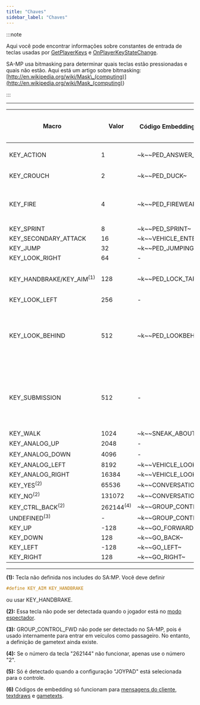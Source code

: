 ```yaml
---
title: "Chaves"
sidebar_label: "Chaves"
---
```


:::note

Aqui você pode encontrar informações sobre constantes de entrada de teclas usadas por [GetPlayerKeys](../functions/GetPlayerKeys) e [OnPlayerKeyStateChange](../callbacks/OnPlayerKeyStateChange).

SA-MP usa bitmasking para determinar quais teclas estão pressionadas e quais não estão. Aqui está um artigo sobre bitmasking: [http://en.wikipedia.org/wiki/Mask\_(computing)](<http://en.wikipedia.org/wiki/Mask_(computing)>)

:::

---

| Macro                    | Valor     | Código Embedding (A pé) <sup>(6)</sup> | Código Embedding (No Veículo) <sup>(6)</sup> | Tecla Padrão (A pé)                                    | Tecla Padrão (No Veículo) |
| ------------------------ | --------- | ---------------------------- | ------------------------------- | -------------------------------------------------------- | ------------------------ |
| KEY_ACTION               | 1         | \~k~\~PED_ANSWER_PHONE~        | \~k~\~VEHICLE_FIREWEAPON_ALT~     | TAB                                                      | ALT GR / LCTRL / NUM0    |
| KEY_CROUCH               | 2         | \~k~\~PED_DUCK~                | \~k~\~VEHICLE_HORN~               | C                                                        | H / CAPSLOCK             |
| KEY_FIRE                 | 4         | \~k~\~PED_FIREWEAPON~          | \~k~\~VEHICLE_FIREWEAPON~         | LCTRL / LMB (Botão Esquerdo do Mouse)                    | LALT                     |
| KEY_SPRINT               | 8         | \~k~\~PED_SPRINT~              | \~k~\~VEHICLE_ACCELERATE~         | ESPAÇO                                                   | W                        |
| KEY_SECONDARY_ATTACK     | 16        | \~k~\~VEHICLE_ENTER_EXIT~      | \~k~\~VEHICLE_ENTER_EXIT~         | ENTER                                                    | ENTER                    |
| KEY_JUMP                 | 32        | \~k~\~PED_JUMPING~             | \~k~\~VEHICLE_BRAKE~              | LSHIFT                                                   | S                        |
| KEY_LOOK_RIGHT           | 64        | -                            | \~k~\~VEHICLE_LOOKRIGHT~          | -                                                        | E                        |
| KEY_HANDBRAKE/KEY_AIM<sup>(1)</sup> | 128       | \~k~\~PED_LOCK_TARGET~         | \~k~\~VEHICLE_HANDBRAKE~          | RMB (Botão Direito do Mouse)                             | ESPAÇO                    |
| KEY_LOOK_LEFT            | 256       | -                            | \~k~\~VEHICLE_LOOKLEFT~           | -                                                        | Q                        |
| KEY_LOOK_BEHIND          | 512       | \~k~\~PED_LOOKBEHIND~          | \~k~\~VEHICLE_LOOKBEHIND~         | NUM1 / MMB (Botão do Meio do Mouse - Clique na roda do mouse) | 2                        |
| KEY_SUBMISSION           | 512       | -                            | \~k~\~TOGGLE_SUBMISSIONS~         | NUM1 / MMB (Botão do Meio do Mouse - Clique na roda do mouse) | 2 / NUMPAD +             |
| KEY_WALK                 | 1024      | \~k~\~SNEAK_ABOUT~             | -                               | LALT                                                     | -                        |
| KEY_ANALOG_UP            | 2048      | -                            | \~k~\~VEHICLE_TURRETUP~           | NUM8<sup>(5)</sup>                                                  | NUM8                     |
| KEY_ANALOG_DOWN          | 4096      | -                            | \~k~\~VEHICLE_TURRETDOWN~         | NUM2<sup>(5)</sup>                                                  | NUM2                     |
| KEY_ANALOG_LEFT          | 8192      | \~k~\~VEHICLE_LOOKLEFT~        | \~k~\~VEHICLE_TURRETLEFT~         | NUM4                                                     | NUM4                     |
| KEY_ANALOG_RIGHT         | 16384     | \~k~\~VEHICLE_LOOKRIGHT~       | \~k~\~VEHICLE_TURRETRIGHT~        | NUM6                                                     | NUM6                     |
| KEY_YES<sup>(2)</sup>               | 65536     | \~k~\~CONVERSATION_YES~        | \~k~\~CONVERSATION_YES~           | Y                                                        | Y                        |
| KEY_NO<sup>(2)</sup>                | 131072    | \~k~\~CONVERSATION_NO~         | \~k~\~CONVERSATION_NO~            | N                                                        | N                        |
| KEY_CTRL_BACK<sup>(2)</sup>         | 262144<sup>(4)</sup> | \~k~\~GROUP_CONTROL_BWD~       | \~k~\~GROUP_CONTROL_BWD~          | H                                                        | H                        |
| UNDEFINED<sup>(3)</sup>             | -         | \~k~\~GROUP_CONTROL_FWD~       | \~k~\~GROUP_CONTROL_FWD~          | G                                                        | G                        |
| KEY_UP                   | -128      | \~k~\~GO_FORWARD~              | \~k~\~VEHICLE_STEERUP~            | CIMA                                                     | CIMA                     |
| KEY_DOWN                 | 128       | \~k~\~GO_BACK~                 | \~k~\~VEHICLE_STEERDOWN~          | BAIXO                                                    | BAIXO                    |
| KEY_LEFT                 | -128      | \~k~\~GO_LEFT~                 | \~k~\~VEHICLE_STEERLEFT~          | ESQUERDA                                                 | ESQUERDA                 |
| KEY_RIGHT                | 128       | \~k~\~GO_RIGHT~                | \~k~\~VEHICLE_STEERRIGHT~         | DIREITA                                                  | DIREITA                  |

---

**(1):** Tecla não definida nos includes do SA:MP. Você deve definir

```c
#define KEY_AIM KEY_HANDBRAKE
```

ou usar KEY_HANDBRAKE.

**(2):** Essa tecla não pode ser detectada quando o jogador está no [modo espectador](../functions/TogglePlayerSpectating).

**(3):** GROUP_CONTROL_FWD não pode ser detectado no SA-MP, pois é usado internamente para entrar em veículos como passageiro. No entanto, a definição de gametext ainda existe.

**(4):** Se o número da tecla "262144" não funcionar, apenas use o número "2".

**(5):** Só é detectado quando a configuração "JOYPAD" está selecionada para o controle.

**(6)** Códigos de embedding só funcionam para [mensagens do cliente](../functions/SendDeathMessage), [textdraws](../functions/TextDrawCreate) e [gametexts](../functions/GameTextForPlayer).